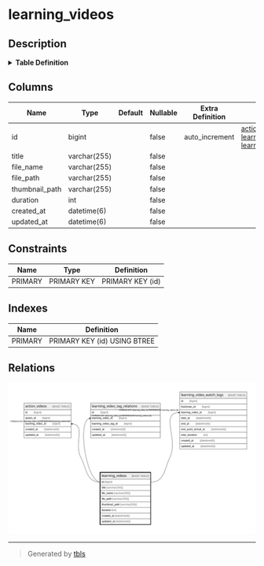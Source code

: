 # learning_videos

## Description

<details>
<summary><strong>Table Definition</strong></summary>

```sql
CREATE TABLE `learning_videos` (
  `id` bigint NOT NULL AUTO_INCREMENT,
  `title` varchar(255) COLLATE utf8mb4_bin NOT NULL,
  `file_name` varchar(255) COLLATE utf8mb4_bin NOT NULL,
  `file_path` varchar(255) COLLATE utf8mb4_bin NOT NULL,
  `thumbnail_path` varchar(255) COLLATE utf8mb4_bin NOT NULL,
  `duration` int NOT NULL,
  `created_at` datetime(6) NOT NULL,
  `updated_at` datetime(6) NOT NULL,
  PRIMARY KEY (`id`)
) ENGINE=InnoDB AUTO_INCREMENT=[Redacted by tbls] DEFAULT CHARSET=utf8mb4 COLLATE=utf8mb4_bin
```

</details>

## Columns

| Name | Type | Default | Nullable | Extra Definition | Children | Parents | Comment |
| ---- | ---- | ------- | -------- | ---------------- | -------- | ------- | ------- |
| id | bigint |  | false | auto_increment | [action_videos](action_videos.md) [learning_video_tag_relations](learning_video_tag_relations.md) [learning_video_watch_logs](learning_video_watch_logs.md) |  |  |
| title | varchar(255) |  | false |  |  |  |  |
| file_name | varchar(255) |  | false |  |  |  |  |
| file_path | varchar(255) |  | false |  |  |  |  |
| thumbnail_path | varchar(255) |  | false |  |  |  |  |
| duration | int |  | false |  |  |  |  |
| created_at | datetime(6) |  | false |  |  |  |  |
| updated_at | datetime(6) |  | false |  |  |  |  |

## Constraints

| Name | Type | Definition |
| ---- | ---- | ---------- |
| PRIMARY | PRIMARY KEY | PRIMARY KEY (id) |

## Indexes

| Name | Definition |
| ---- | ---------- |
| PRIMARY | PRIMARY KEY (id) USING BTREE |

## Relations

![er](learning_videos.svg)

---

> Generated by [tbls](https://github.com/k1LoW/tbls)

